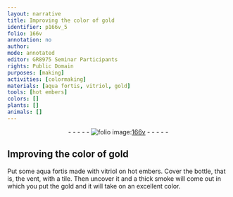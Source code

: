 ```yaml
---
layout: narrative
title: Improving the color of gold
identifier: p166v_5
folio: 166v
annotation: no
author:
mode: annotated
editor: GR8975 Seminar Participants
rights: Public Domain
purposes: [making]
activities: [colormaking]
materials: [aqua fortis, vitriol, gold]
tools: [hot embers]
colors: []
plants: []
animals: []
---
```


 <div class="folio" align="center">- - - - - <a href="http://gallica.bnf.fr/ark:/12148/btv1b10500001g/f338.image" target="_blank"><img src="https://cu-mkp.github.io/GR8975-edition/assets/photo-icon.png" alt="folio image: " style="display:inline-block; margin-bottom:-3px;"/>166v</a> - - - - - </div> <span class="activity"></span> 

## Improving the color of gold

 
Put some <span class="material">aqua fortis</span> made with <span class="material">vitriol</span> on <span class="tool">hot embers</span>. Cover the bottle, that is, the vent, with a tile. Then uncover it and a thick smoke will come out in which you put the <span class="material">gold</span> and it will take on an excellent color.
 